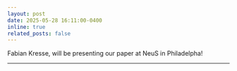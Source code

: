 ```yaml
---
layout: post
date: 2025-05-28 16:11:00-0400
inline: true
related_posts: false
---
```


Fabian Kresse, will be presenting our paper at NeuS in Philadelpha!

---


